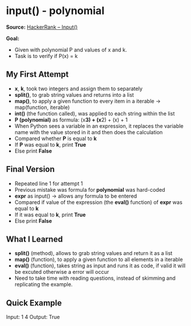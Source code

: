 # input() - polynomial

**Source:** [HackerRank – Input()](https://www.hackerrank.com/challenges/input/problem?isFullScreen=true)


**Goal:**  
- Given with polynomial P and values of x and k.
- Task is to verify if P(x) = k


## My First Attempt
- **x**, **k**, took two integers and assign them to separately
- **split()**, to grab string values and returns into a list
- **map()**, to apply a given function to every item in a iterable -> map(function, iterable)
- **int()** (the function called), was applied to each string within the list
- **P (polynomial)** as formula: (x**3) + (x**2) + (x) + 1
- When Python sees a variable in an expression, it replaces the variable name with the value stored in it and then does the calculation
- Compared whether **P** is equal to **k**
- If **P** was equal to **k**, print **True**
- Else print **False**


## Final Version
- Repeated line 1 for attempt 1
- Previous mistake was formula for **polynomial** was hard-coded
- **expr** as input() -> allows any formula to be entered
- Compared if value of the expression (the **eval()** function) of **expr** was equal to **k**
- If it was equal to **k**, print **True**
- Else print **False**


## What I Learned
- **split()** (method), allows to grab string values and return it as a list
- **map()** (function), to apply a given function to all elements in a iterable 
- **eval()** (function), takes string as input and runs it as code, if valid it will be excuted otherwise a error will occur
- Need to take time with reading questions, instead of skimming and replicating the example.


## Quick Example
Input:  1 4
Output:  True